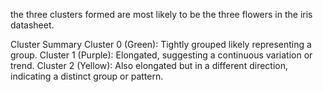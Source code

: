 the three clusters formed are most likely to be the three flowers in the iris datasheet.

Cluster Summary
Cluster 0 (Green): Tightly grouped likely representing a  group.
Cluster 1 (Purple): Elongated, suggesting a continuous variation or trend.
Cluster 2 (Yellow): Also elongated but in a different direction, indicating a distinct group or pattern.
